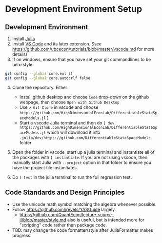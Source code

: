 # Development Environment Setup

## Development Environment
1. Install [Julia](https://julialang.org/downloads/)
2. Install [VS Code](https://code.visualstudio.com/) and its latex extension.  Ssee https://github.com/ubcecon/tutorials/blob/master/vscode.md for more details)
3. If on windows, ensure that you have set your git commandlines to be unix-style
```bash
git config --global core.eol lf
git config --global core.autocrlf false
```
4. Clone the repository.  Either:
   - Install github desktop and choose `Code` drop-down on the github webpage, then choose `Open with Github Desktop`
   - Use `> Git Clone` in vscode and choose `https://github.com/HighDimensionalEconLab/DifferentiableStateSpaceModels.jl` )
   - Start a vscode Julia terminal and then do  `] dev https://github.com/HighDimensionalEconLab/DifferentiableStateSpaceModels.jl` which will download it into `.julia/dev/https://github.com/DifferentiableStateSpaceModels` folder
   
5. Open the folder in vscode, start up a julia terminal and instantiate all of the packages with `] instantiate`.  If you are not using vscode, then manually start Julia with `--project` option in that folder to ensure you have the project file instantiates.
6. Do `] test` in the julia terminal to run the full regression test.
## Code Standards and Design Principles
- Use the unicode math symbol matching the algebra whenever possible.
- Follow https://github.com/jrevels/YASGuide largely.
    - https://github.com/QuantEcon/lecture-source-jl/blob/master/style.md also is useful, but is intended more for "scripting" code rather than package code.
- TBD: may change the code formatter/style after JuliaFormatter makes progress.
